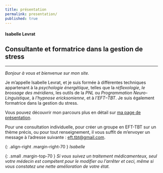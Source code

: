 ```yaml
---
title: présentation
permalink: presentation/
published: true
---
```


#### Isabelle Levrat

## Consultante et formatrice dans la gestion de stress

<hr /><div class="clearfix"></div>

*Bonjour à vous et bienvenue sur mon site.*

Je m’appelle Isabelle Levrat, et je suis formée à différentes techniques appartenant à la *psychologie énergétique*, telles que la *réflexologie*, *le brossage des méridiens*, les outils de la *PNL* ou *Programmation Neuro-Linguistique*, à *l’hypnose ericksonienne*, et à *l’EFT–TBT*. Je suis également formatrice dans la gestion du stress.

Vous pouvez découvrir mon parcours plus en détail sur [ma page de présentation](mon-parcours/).

Pour une consultation individuelle, pour créer un groupe en EFT-TBT sur un thème précis, ou pour tout renseignement, il vous suffit de m’envoyer un message à l’adresse suivante : [eft.tbt@gmail.com](mailto:eft.tbt@gmail.com).

{: .align-right .margin-right-70 }
*Isabelle*

{: .small .margin-top-70 }
*Si vous suivez un traitement médicamenteux, seul votre médecin est compétent pour le modifier ou l'arrêter et ceci, même si vous constatez une nette amélioration de votre état.*


<!--
#### Isabelle Levrat

## Praticienne diplômée **EFT–TBT**, hypnose, PNL, et réflexologie

<hr /><div class="clearfix"></div>

*Bonjour à vous et bienvenue sur mon site.*

Je m’appelle Isabelle Levrat et je suis *réflexologue* formée à l’*intelligence relationnelle*, aux outils de la *PNL*, à l’*hypnose éricksonienne* et certifiée *formatrice, praticienne EFT–TBT*.

Vous pouvez découvrir mon parcours plus en détail sur [ma page de présentation](intervenante).

Pour prendre contact avec moi, il suffit de m’envoyer un message à l’adresse suivante : [eft.tbt@gmail.com](mailto:eft.tbt@gmail.com).

Je vous souhaite une agréable découverte de l’EFT–TBT sur mon site.

{: .align-right .margin-right-70 }
*Isabelle*

-->


